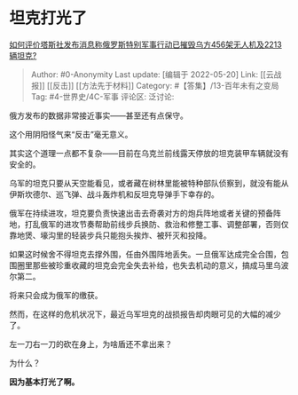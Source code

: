 # 坦克打光了
[如何评价塔斯社发布消息称俄罗斯特别军事行动已摧毁乌方456架无人机及2213辆坦克?](https://www.zhihu.com/question/528292693/answer/2494350611)

> Author: #0-Anonymity
> Last update: [编辑于 2022-05-20]
> Link: [[云战报]] [[反击]] [[方法先于材料]]
> Category: #【答集】/13-百年未有之变局
> Tag: #4-世界史/4C-军事
> 评论区:
> 泛讨论:

俄方发布的数据非常接近事实——甚至还有点保守。

这个用阴阳怪气来“反击”毫无意义。

其实这个道理一点都不复杂——目前在乌克兰前线露天停放的坦克装甲车辆就没有安全的。

乌军的坦克只要从天空能看见，或者藏在树林里能被特种部队侦察到，就没有能从伊斯坎德尔、巡飞弹、战斗轰炸机和反坦克导弹手下幸存的。

俄军在持续进攻，坦克要负责快速出击去奇袭对方的炮兵阵地或者关键的预备阵地，打乱俄军的进攻节奏帮助前线步兵换防、救治和修整工事、调整部署，否则仅靠地煲、壕沟里的轻装步兵只能抱头挨炸、被歼灭和投降。

如果这时候舍不得坦克去撑外围，任由外围阵地丢失。一旦俄军达成完全合围，包围圈里那些被珍重收藏的坦克会完全失去补给，也失去机动的意义，搞成马里乌波尔第二。

将来只会成为俄军的缴获。

然而，在这样的危机状况下，最近乌军坦克的战损报告却肉眼可见的大幅的减少了。

左一刀右一刀的砍在身上，为啥盾还不拿出来？

为什么？

**因为基本打光了啊。**
